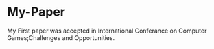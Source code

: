 # My-Paper
My First paper was accepted in International Conferance on Computer Games;Challenges and Opportunities.
